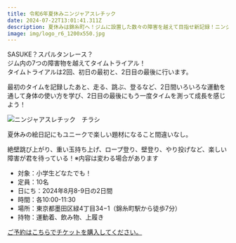 ```yaml
---
title: 令和6年夏休みニンジャアスレチック
date: 2024-07-22T13:01:41.311Z
description: 夏休みは錦糸町へ！ジムに設置した数々の障害を越えて目指せ新記録！ニンジャアスレチックが君を待っている。
image: img/logo_r6_1200x550.jpg
---
```

SASUKE？スパルタンレース？\
ジム内の7つの障害物を越えてタイムトライアル！\
タイムトライアルは2回、初日の最初と、2日目の最後に行います。

最初のタイムを記録したあと、走る、跳ぶ、登るなど、2日間いろいろな運動を通して身体の使い方を学び、2日目の最後にもう一度タイムを測って成長を感じよう！

![ニンジャアスレチック　チラシ](img/令和6年夏休みニンジャアスレチック測定会.jpg "ニンジャアスレチック　チラシ")

夏休みの絵日記にもユニークで楽しい題材になること間違いなし。

絶壁跳び上がり、重い玉持ち上げ、ロープ登り、壁登り、やり投げなど、楽しい障害が君を待っている！※内容は変わる場合があります

* 対象：小学生どなたでも！
* 定員：10名
* 日にち：2024年8月8-9日の2日間
* 時間：各10:00-11:30
* 場所：東京都墨田区緑4丁目34−1（錦糸町駅から徒歩7分）
* 持物：運動着、飲み物、上履き

[ご予約はこちらでチケットを購入してください。](https://www.rgjjtokyo.com/product-page/%E5%A4%8F%E4%BC%91%E3%81%BF%E3%83%8B%E3%83%B3%E3%82%B8%E3%83%A3%E3%82%A2%E3%82%B9%E3%83%AC%E3%83%81%E3%83%83%E3%82%AF)